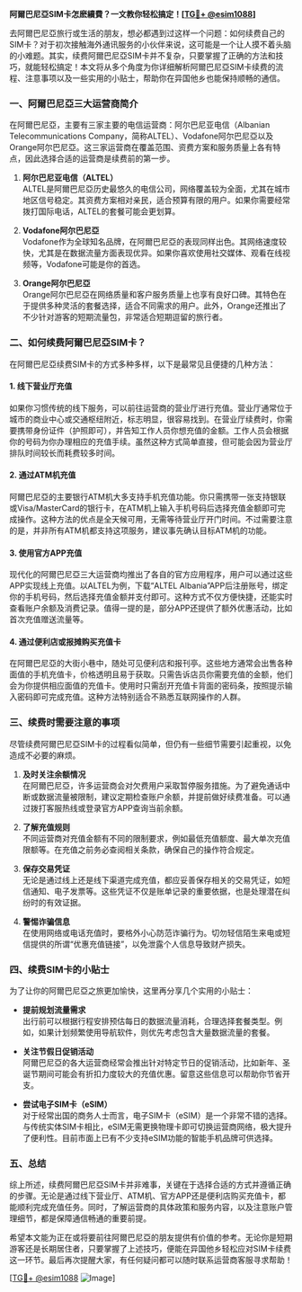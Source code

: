 **阿爾巴尼亞SIM卡怎麽續費？一文教你轻松搞定！[[TG💪+ @esim1088](https://t.me/s/esim1088)]**

去阿爾巴尼亞旅行或生活的朋友，想必都遇到过这样一个问题：如何续费自己的SIM卡？对于初次接触海外通讯服务的小伙伴来说，这可能是一个让人摸不着头脑的小难题。其实，续费阿爾巴尼亞SIM卡并不复杂，只要掌握了正确的方法和技巧，就能轻松搞定！本文将从多个角度为你详细解析阿爾巴尼亞SIM卡续费的流程、注意事项以及一些实用的小贴士，帮助你在异国他乡也能保持顺畅的通信。

### 一、阿爾巴尼亞三大运营商简介

在阿爾巴尼亞，主要有三家主要的电信运营商：阿尔巴尼亚电信（Albanian Telecommunications Company，简称ALTEL）、Vodafone阿尔巴尼亞以及Orange阿尔巴尼亞。这三家运营商在覆盖范围、资费方案和服务质量上各有特点，因此选择合适的运营商是续费前的第一步。

1. **阿尔巴尼亚电信（ALTEL）**  
   ALTEL是阿爾巴尼亞历史最悠久的电信公司，网络覆盖较为全面，尤其在城市地区信号稳定。其资费方案相对亲民，适合预算有限的用户。如果你需要经常拨打国际电话，ALTEL的套餐可能会更划算。

2. **Vodafone阿尔巴尼亞**  
   Vodafone作为全球知名品牌，在阿爾巴尼亞的表现同样出色。其网络速度较快，尤其是在数据流量方面表现优异。如果你喜欢使用社交媒体、观看在线视频等，Vodafone可能是你的首选。

3. **Orange阿尔巴尼亞**  
   Orange阿尔巴尼亞在网络质量和客户服务质量上也享有良好口碑。其特色在于提供多种灵活的套餐选择，适合不同需求的用户。此外，Orange还推出了不少针对游客的短期流量包，非常适合短期逗留的旅行者。

### 二、如何续费阿爾巴尼亞SIM卡？

在阿爾巴尼亞续费SIM卡的方式多种多样，以下是最常见且便捷的几种方法：

#### 1. **线下营业厅充值**
   如果你习惯传统的线下服务，可以前往运营商的营业厅进行充值。营业厅通常位于城市的商业中心或交通枢纽附近，标志明显，很容易找到。在营业厅续费时，你需要携带身份证件（护照即可），并告知工作人员你想充值的金额。工作人员会根据你的号码为你办理相应的充值手续。虽然这种方式简单直接，但可能会因为营业厅排队时间较长而耗费较多时间。

#### 2. **通过ATM机充值**
   阿爾巴尼亞的主要银行ATM机大多支持手机充值功能。你只需携带一张支持银联或Visa/MasterCard的银行卡，在ATM机上输入手机号码后选择充值金额即可完成操作。这种方法的优点是全天候可用，无需等待营业厅开门时间。不过需要注意的是，并非所有ATM机都支持这项服务，建议事先确认目标ATM机的功能。

#### 3. **使用官方APP充值**
   现代化的阿爾巴尼亞三大运营商均推出了各自的官方应用程序，用户可以通过这些APP实现线上充值。以ALTEL为例，下载“ALTEL Albania”APP后注册账号，绑定你的手机号码，然后选择充值金额并支付即可。这种方式不仅方便快捷，还能实时查看账户余额及消费记录。值得一提的是，部分APP还提供了额外优惠活动，比如首次充值赠送流量等。

#### 4. **通过便利店或报摊购买充值卡**
   在阿爾巴尼亞的大街小巷中，随处可见便利店和报刊亭。这些地方通常会出售各种面值的手机充值卡，价格透明且易于获取。只需告诉店员你需要充值的金额，他们会为你提供相应面值的充值卡。使用时只需刮开充值卡背面的密码条，按照提示输入密码即可完成充值。这种方法特别适合不熟悉互联网操作的人群。

### 三、续费时需要注意的事项

尽管续费阿爾巴尼亞SIM卡的过程看似简单，但仍有一些细节需要引起重视，以免造成不必要的麻烦。

1. **及时关注余额情况**  
   在阿爾巴尼亞，许多运营商会对欠费用户采取暂停服务措施。为了避免通话中断或数据流量被限制，建议定期检查账户余额，并提前做好续费准备。可以通过拨打客服热线或登录官方APP查询当前余额。

2. **了解充值规则**  
   不同运营商对充值金额有不同的限制要求，例如最低充值额度、最大单次充值限额等。在充值之前务必查阅相关条款，确保自己的操作符合规定。

3. **保存交易凭证**  
   无论是通过线上还是线下渠道完成充值，都应妥善保存相关的交易凭证，如短信通知、电子发票等。这些凭证不仅是账单记录的重要依据，也是处理潜在纠纷时的有效证据。

4. **警惕诈骗信息**  
   在使用网络或电话充值时，要格外小心防范诈骗行为。切勿轻信陌生来电或短信提供的所谓“优惠充值链接”，以免泄露个人信息导致财产损失。

### 四、续费SIM卡的小贴士

为了让你的阿爾巴尼亞之旅更加愉快，这里再分享几个实用的小贴士：

- **提前规划流量需求**  
  出行前可以根据行程安排预估每日的数据流量消耗，合理选择套餐类型。例如，如果计划频繁使用导航软件，则优先考虑包含大量数据流量的套餐。

- **关注节假日促销活动**  
  阿爾巴尼亞的各大运营商经常会推出针对特定节日的促销活动，比如新年、圣诞节期间可能会有折扣力度较大的充值优惠。留意这些信息可以帮助你节省开支。

- **尝试电子SIM卡（eSIM）**  
  对于经常出国的商务人士而言，电子SIM卡（eSIM）是一个非常不错的选择。与传统实体SIM卡相比，eSIM无需更换物理卡即可切换运营商网络，极大提升了便利性。目前市面上已有不少支持eSIM功能的智能手机品牌可供选择。

### 五、总结

综上所述，续费阿爾巴尼亞SIM卡并非难事，关键在于选择合适的方式并遵循正确的步骤。无论是通过线下营业厅、ATM机、官方APP还是便利店购买充值卡，都能顺利完成充值任务。同时，了解运营商的具体政策和服务内容，以及注意账户管理细节，都是保障通信畅通的重要前提。

希望本文能为正在或将要前往阿爾巴尼亞的朋友提供有价值的参考。无论你是短期游客还是长期居住者，只要掌握了上述技巧，便能在异国他乡轻松应对SIM卡续费这一环节。最后再次提醒大家，有任何疑问都可以随时联系运营商客服寻求帮助！

[[TG💪+ @esim1088](https://t.me/s/esim1088) ![Image](https://i.postimg.cc/4NQfJmqS/Snipaste-2025-05-13-00-14-12.png)]